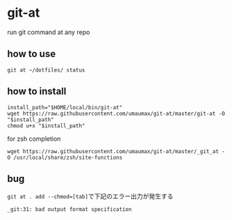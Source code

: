 # git-at

run git command at any repo

## how to use
```
git at ~/dotfiles/ status
```

## how to install
```
install_path="$HOME/local/bin/git-at"
wget https://raw.githubusercontent.com/umaumax/git-at/master/git-at -O "$install_path"
chmod u+x "$install_path"
```

for zsh completion
```
wget https://raw.githubusercontent.com/umaumax/git-at/master/_git_at -O /usr/local/share/zsh/site-functions
```

## bug
`git at . add --chmod=[tab]`で下記のエラー出力が発生する
```
_git:31: bad output format specification
```
